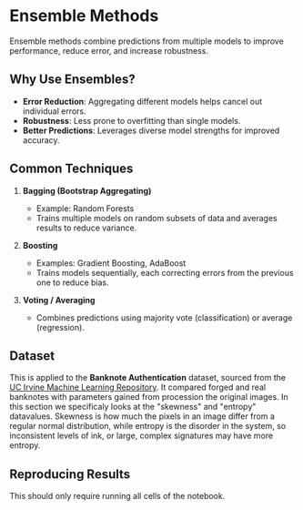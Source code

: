 # Ensemble Methods

Ensemble methods combine predictions from multiple models to improve performance, reduce error, and increase robustness.

## Why Use Ensembles?
- **Error Reduction**: Aggregating different models helps cancel out individual errors.
- **Robustness**: Less prone to overfitting than single models.
- **Better Predictions**: Leverages diverse model strengths for improved accuracy.

## Common Techniques

1. **Bagging (Bootstrap Aggregating)**
   - Example: Random Forests  
   - Trains multiple models on random subsets of data and averages results to reduce variance.

2. **Boosting**
   - Examples: Gradient Boosting, AdaBoost  
   - Trains models sequentially, each correcting errors from the previous one to reduce bias.

3. **Voting / Averaging**
   - Combines predictions using majority vote (classification) or average (regression).


## Dataset

This is applied to the **Banknote Authentication** dataset, sourced from the [UC Irvine Machine Learning Repository](https://archive.ics.uci.edu/dataset/267/banknote+authentication). It compared forged and real banknotes with parameters gained from procession the original images. In this section we specificaly looks at the "skewness" and "entropy" datavalues. Skewness is how much the pixels in an image differ from a regular normal distribution, while entropy is the disorder in the system, so inconsistent levels of ink, or large, complex signatures may have more entropy.

## Reproducing Results

This should only require running all cells of the notebook.

